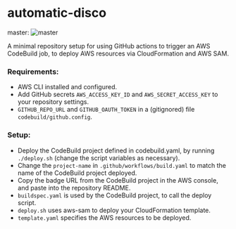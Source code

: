 # automatic-disco
master:
![master](https://codebuild.ap-southeast-2.amazonaws.com/badges?uuid=eyJlbmNyeXB0ZWREYXRhIjoiQVZhTTJDYW54VmFReWFGWDltTUszdU11NXNHRUhyN2xuR0xpSWF6SEhNeExKWTF0MTd2Rk9UTVhtZWR3cUs5QkVjVWpsWGF4KzlDQTgzV3BHcEdxNW9zPSIsIml2UGFyYW1ldGVyU3BlYyI6IjNpaDJ5V204SlpvRGdEd0QiLCJtYXRlcmlhbFNldFNlcmlhbCI6MX0%3D&branch=master)

A minimal repository setup for using GitHub actions to trigger an AWS CodeBuild job, to deploy AWS resources via CloudFormation and AWS SAM.

###  Requirements:
- AWS CLI installed and configured.
- Add GitHub secrets `AWS_ACCESS_KEY_ID` and `AWS_SECRET_ACCESS_KEY` to your repository settings.
- `GITHUB_REPO_URL` and `GITHUB_OAUTH_TOKEN` in a (gitignored) file `codebuild/github.config`.
### Setup:
- Deploy the CodeBuild project defined in codebuild.yaml, by running `./deploy.sh` (change the script variables as necessary).
- Change the `project-name` in `.github/workflows/build.yaml` to match the name of the CodeBuild project deployed.
- Copy the badge URL from the CodeBuild project in the AWS console, and paste into the repository README.
- `buildspec.yaml` is used by the CodeBuild project, to call the deploy script.
- `deploy.sh` uses aws-sam to deploy your CloudFormation template.
- `template.yaml` specifies the AWS resources to be deployed.
